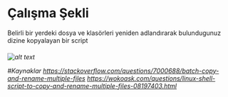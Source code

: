 # Çalışma Şekli

Belirli bir yerdeki dosya ve klasörleri yeniden adlandırarak bulundugunuz dizine kopyalayan 
bir script <h6>

  
![alt text](https://e.edim.co/149058016/QxzsGt1ihB8qXymD.bmp?response-content-disposition=filename%3D%22_rnek_al__ma.bmp%22%3B%20filename%2A%3DUTF-8%27%27%25C3%25B6rnek%25C3%25A7al%25C4%25B1%25C5%259Fma.bmp&Expires=1555340255&Signature=z5OBGu6ishOA31TqI234s-RBQ6VCbKC8O1SAQ~VQhmci5gwzGNPQh7pngEkre8eBctEkz0k1G9nhgymloM05mm7LzjVnHl0Z-MJONFY1TK5SE2rtFTzPvo6ILuTNOvPjBf8IX5sdrmDFQz4i3hDr22E-xO6kFhiWH~phQCF~IMdFMQxxZ2-x-WWpSkTqzuTDdz02lSv8HDaIeN-iB8hxhGiqTcziGiSKJl2SrhR4B4miWGUKalsoH7pDRCdSz9ijNxJsWNdE~XvGRjWpOW7fD1NVhS7lmrwzixrDae2qz7z0Av~BGyDFWZyTJoatioA5XSINjmKuz~Lqjg2fEy70zQ__&Key-Pair-Id=APKAJMSU6JYPN6FG5PBQ)

#Kaynaklar
https://stackoverflow.com/questions/7000688/batch-copy-and-rename-multiple-files
https://wokoask.com/questions/linux-shell-script-to-copy-and-rename-multiple-files-08197403.html
